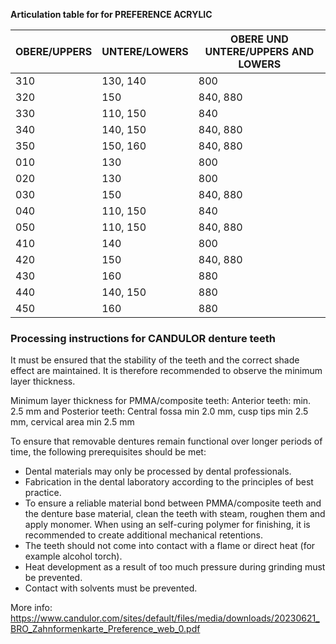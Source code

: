 **Articulation table for for PREFERENCE ACRYLIC**

| OBERE/UPPERS | UNTERE/LOWERS | OBERE UND UNTERE/UPPERS AND LOWERS |
|---|---|---|
| 310 | 130, 140 | 800 |
| 320 | 150 | 840, 880 |
| 330 | 110, 150 | 840 |
| 340 | 140, 150 | 840, 880 |
| 350 | 150, 160 | 840, 880 |
| 010 | 130 | 800 |
| 020 | 130 | 800 |
| 030 | 150 | 840, 880 |
| 040 | 110, 150 | 840 |
| 050 | 110, 150 | 840, 880 |
| 410 | 140 | 800 |
| 420 | 150 | 840, 880 |
| 430 | 160 | 880 |
| 440 | 140, 150 | 880 |
| 450 | 160 | 880 |



### Processing instructions for CANDULOR denture teeth

It must be ensured that the stability of the teeth and the correct shade effect are maintained. It is therefore recommended to observe the minimum layer thickness.

Minimum layer thickness for PMMA/composite teeth: Anterior teeth: min. 2.5 mm and Posterior teeth: Central fossa min 2.0 mm, cusp tips min 2.5 mm, cervical area min 2.5 mm

To ensure that removable dentures remain functional over longer
periods of time, the following prerequisites should be met: 
- Dental materials may only be processed by dental professionals.
- Fabrication in the dental laboratory according to the principles of best practice.
- To ensure a reliable material bond between PMMA/composite teeth and the denture base material, clean the teeth with steam, roughen them and apply monomer. When using an self-curing polymer for finishing, it is recommended to create additional mechanical retentions.
- The teeth should not come into contact with a flame or direct heat (for example alcohol torch).
- Heat development as a result of too much pressure during grinding must be prevented.
- Contact with solvents must be prevented.

More info: https://www.candulor.com/sites/default/files/media/downloads/20230621_BRO_Zahnformenkarte_Preference_web_0.pdf